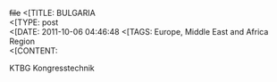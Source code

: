 ~~file~~
<[TITLE: 	BULGARIA	
<[TYPE: 	post	
<[DATE: 	2011-10-06 04:46:48	
<[TAGS: 	Europe, Middle East and Africa Region	
<[CONTENT: 	



KTBG Kongresstechnik



